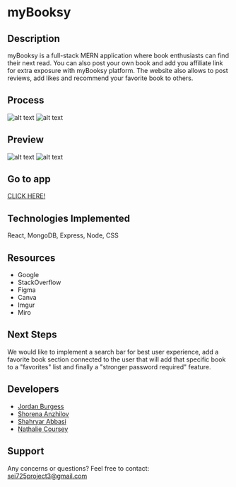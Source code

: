# myBooksy
## Description
myBooksy is a full-stack MERN application where book enthusiasts can find their next read.
You can also post your own book and add you affiliate link for extra exposure with myBooksy platform. The website also allows to post reviews, add likes and recommend your favorite book to others.

## Process
![alt text](https://i.imgur.com/5lmWY4a.png)
![alt text](https://i.imgur.com/42y9ZBJ.png)

## Preview
![alt text](https://i.imgur.com/4vMrgVf.jpg)
![alt text](https://i.imgur.com/5eBtxUM.png)

## Go to app
[CLICK HERE!](https://6336fb495211cf00744988d7--cheery-twilight-75bceb.netlify.app/)

## Technologies Implemented
React, MongoDB, Express, Node, CSS

## Resources
- Google
- StackOverflow
- Figma
- Canva
- Imgur
- Miro

## Next Steps
We would like to implement a search bar for best user experience, add a favorite book section connected to the user that will add that specific book to a "favorites" list and finally a "stronger password required" feature.

## Developers
- [Jordan Burgess](https://github.com/Jordan-Burgess)
- [Shorena Anzhilov](https://github.com/ShorenaK) 
- [Shahryar Abbasi](https://github.com/ShahryarAbbasi) 
- [Nathalie Coursey](https://github.com/NathCoursey)

## Support
Any concerns or questions? Feel free to contact: sei725project3@gmail.com
